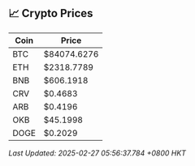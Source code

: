 ## 📈 Crypto Prices

| Coin | Price |
| ---- | ----- |
| BTC | $84074.6276 |
| ETH | $2318.7789 |
| BNB | $606.1918 |
| CRV | $0.4683 |
| ARB | $0.4196 |
| OKB | $45.1998 |
| DOGE | $0.2029 |

_Last Updated: 2025-02-27 05:56:37.784 +0800 HKT_